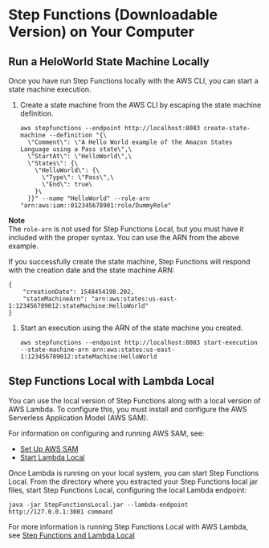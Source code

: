 # Step Functions \(Downloadable Version\) on Your Computer<a name="sfn-local-computer"></a>

## Run a HeloWorld State Machine Locally<a name="sfn-local-heloworld"></a>

Once you have run Step Functions locally with the AWS CLI, you can start a state machine execution\.

1. Create a state machine from the AWS CLI by escaping the state machine definition\.

   ```
   aws stepfunctions --endpoint http://localhost:8083 create-state-machine --definition "{\
     \"Comment\": \"A Hello World example of the Amazon States Language using a Pass state\",\
     \"StartAt\": \"HelloWorld\",\
     \"States\": {\
       \"HelloWorld\": {\
         \"Type\": \"Pass\",\
         \"End\": true\
       }\
     }}" --name "HelloWorld" --role-arn "arn:aws:iam::012345678901:role/DummyRole"
   ```
**Note**  
The `role-arn` is not used for Step Functions Local, but you must have it included with the proper syntax\. You can use the ARN from the above example\. 

   If you successfully create the state machine, Step Functions will respond with the creation date and the state machine ARN:

   ```
   {
       "creationDate": 1548454198.202, 
       "stateMachineArn": "arn:aws:states:us-east-1:123456789012:stateMachine:HelloWorld"
   }
   ```

1. Start an execution using the ARN of the state machine you created\.

   ```
   aws stepfunctions --endpoint http://localhost:8083 start-execution --state-machine-arn arn:aws:states:us-east-1:123456789012:stateMachine:HelloWorld
   ```

## Step Functions Local with Lambda Local<a name="with-lambda-local"></a>

You can use the local version of Step Functions along with a local version of AWS Lambda\. To configure this, you must install and configure the AWS Serverless Application Model \(AWS SAM\)\.

For information on configuring and running AWS SAM, see:
+ [Set Up AWS SAM](https://docs.aws.amazon.com/serverless-application-model/latest/developerguide/serverless-quick-start.html)
+ [Start Lambda Local](https://docs.aws.amazon.com/serverless-application-model/latest/developerguide/sam-cli-command-reference-sam-local-start-lambda.html)

Once Lambda is running on your local system, you can start Step Functions Local\. From the directory where you extracted your Step Functions local jar files, start Step Functions Local, configuring the local Lambda endpoint:

```
java -jar StepFunctionsLocal.jar --lambda-endpoint http://127.0.0.1:3001 command
```

For more information is running Step Functions Local with AWS Lambda, see [Step Functions and Lambda Local](sfn-local-lambda.md)